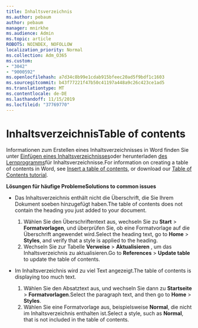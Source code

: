 ```yaml
---
title: Inhaltsverzeichnis
ms.author: pebaum
author: pebaum
manager: mnirkhe
ms.audience: Admin
ms.topic: article
ROBOTS: NOINDEX, NOFOLLOW
localization_priority: Normal
ms.collection: Adm_O365
ms.custom:
- "3042"
- "9000592"
ms.openlocfilehash: a7d34c8b99e1cdab915bfeec20ad5f9bdf1c1603
ms.sourcegitcommit: b43f77221f47b50c41197a448a9c26c423ce1ad5
ms.translationtype: MT
ms.contentlocale: de-DE
ms.lasthandoff: 11/15/2019
ms.locfileid: "37769770"
---
```

# <a name="table-of-contents"></a><span data-ttu-id="1404f-102">Inhaltsverzeichnis</span><span class="sxs-lookup"><span data-stu-id="1404f-102">Table of contents</span></span>

<span data-ttu-id="1404f-103">Informationen zum Erstellen eines Inhaltsverzeichnisses in Word finden Sie unter [Einfügen eines Inhaltsverzeichnisses](https://support.office.com/article/882e8564-0edb-435e-84b5-1d8552ccf0c0)oder herunterladen [des Lernprogramms](https://go.microsoft.com/fwlink/?linkid=2065106)für Inhaltsverzeichnisse.</span><span class="sxs-lookup"><span data-stu-id="1404f-103">For information on creating a table of contents in Word, see [Insert a table of contents](https://support.office.com/article/882e8564-0edb-435e-84b5-1d8552ccf0c0), or download our [Table of Contents tutorial](https://go.microsoft.com/fwlink/?linkid=2065106).</span></span>

<span data-ttu-id="1404f-104">**Lösungen für häufige Probleme**</span><span class="sxs-lookup"><span data-stu-id="1404f-104">**Solutions to common issues**</span></span>

- <span data-ttu-id="1404f-105">Das Inhaltsverzeichnis enthält nicht die Überschrift, die Sie Ihrem Dokument soeben hinzugefügt haben.</span><span class="sxs-lookup"><span data-stu-id="1404f-105">The table of contents does not contain the heading you just added to your document.</span></span>
  1. <span data-ttu-id="1404f-106">Wählen Sie den Überschriftentext aus, wechseln Sie zu **Start** > **Formatvorlagen**, und überprüfen Sie, ob eine Formatvorlage auf die Überschrift angewendet wird.</span><span class="sxs-lookup"><span data-stu-id="1404f-106">Select the heading text, go to **Home** > **Styles**, and verify that a style is applied to the heading.</span></span>
  2. <span data-ttu-id="1404f-107">Wechseln Sie zur Tabelle **Verweise** > **Aktualisieren** , um das Inhaltsverzeichnis zu aktualisieren.</span><span class="sxs-lookup"><span data-stu-id="1404f-107">Go to **References** > **Update table** to update the table of contents.</span></span>

- <span data-ttu-id="1404f-108">Im Inhaltsverzeichnis wird zu viel Text angezeigt.</span><span class="sxs-lookup"><span data-stu-id="1404f-108">The table of contents is displaying too much text.</span></span> 
  1. <span data-ttu-id="1404f-109">Wählen Sie den Absatztext aus, und wechseln Sie dann zu **Startseite** > **Formatvorlagen**.</span><span class="sxs-lookup"><span data-stu-id="1404f-109">Select the paragraph text, and then go to **Home** > **Styles**.</span></span>
  2. <span data-ttu-id="1404f-110">Wählen Sie eine Formatvorlage aus, beispielsweise **Normal**, die nicht im Inhaltsverzeichnis enthalten ist.</span><span class="sxs-lookup"><span data-stu-id="1404f-110">Select a style, such as **Normal**, that is not included in the table of contents.</span></span>